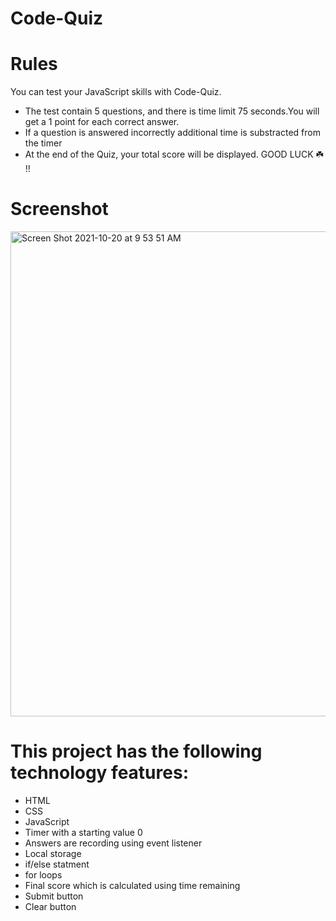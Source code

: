 # Code-Quiz

# Rules

You can test your JavaScript skills with Code-Quiz.
* The test contain 5 questions, and there is time limit 75 seconds.You will get a 1 point for each correct answer.
* If a question is answered  incorrectly  additional time is substracted from the timer
* At the end of the Quiz, your  total score will be 
displayed.
 GOOD LUCK ☘️ !!
# Screenshot

<img width="776" alt="Screen Shot 2021-10-20 at 9 53 51 AM" src="https://user-images.githubusercontent.com/85656320/138106920-67fdcc48-3524-46f2-90a3-68d6de9c9adb.png">


# This project has the following technology  features:

* HTML
* CSS
* JavaScript
* Timer with a starting value 0
* Answers are recording using event listener
* Local storage
* if/else statment 
* for loops 
* Final score which is calculated  using time remaining 
*  Submit button
*  Clear button
